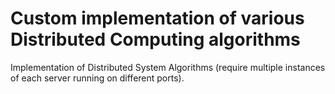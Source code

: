 # Custom implementation of various Distributed Computing algorithms
Implementation of Distributed System Algorithms (require multiple instances of each server running on different ports).
